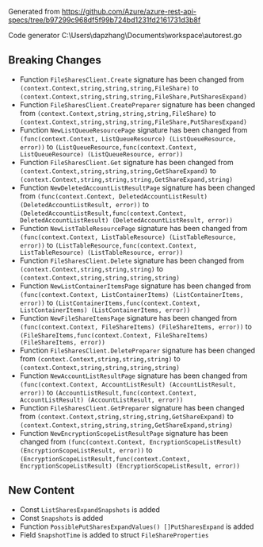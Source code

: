 
Generated from https://github.com/Azure/azure-rest-api-specs/tree/b97299c968df5f99b724bd1231fd2161731d3b8f

Code generator C:\Users\dapzhang\Documents\workspace\autorest.go

## Breaking Changes

- Function `FileSharesClient.Create` signature has been changed from `(context.Context,string,string,string,FileShare)` to `(context.Context,string,string,string,FileShare,PutSharesExpand)`
- Function `FileSharesClient.CreatePreparer` signature has been changed from `(context.Context,string,string,string,FileShare)` to `(context.Context,string,string,string,FileShare,PutSharesExpand)`
- Function `NewListQueueResourcePage` signature has been changed from `(func(context.Context, ListQueueResource) (ListQueueResource, error))` to `(ListQueueResource,func(context.Context, ListQueueResource) (ListQueueResource, error))`
- Function `FileSharesClient.Get` signature has been changed from `(context.Context,string,string,string,GetShareExpand)` to `(context.Context,string,string,string,GetShareExpand,string)`
- Function `NewDeletedAccountListResultPage` signature has been changed from `(func(context.Context, DeletedAccountListResult) (DeletedAccountListResult, error))` to `(DeletedAccountListResult,func(context.Context, DeletedAccountListResult) (DeletedAccountListResult, error))`
- Function `NewListTableResourcePage` signature has been changed from `(func(context.Context, ListTableResource) (ListTableResource, error))` to `(ListTableResource,func(context.Context, ListTableResource) (ListTableResource, error))`
- Function `FileSharesClient.Delete` signature has been changed from `(context.Context,string,string,string)` to `(context.Context,string,string,string,string)`
- Function `NewListContainerItemsPage` signature has been changed from `(func(context.Context, ListContainerItems) (ListContainerItems, error))` to `(ListContainerItems,func(context.Context, ListContainerItems) (ListContainerItems, error))`
- Function `NewFileShareItemsPage` signature has been changed from `(func(context.Context, FileShareItems) (FileShareItems, error))` to `(FileShareItems,func(context.Context, FileShareItems) (FileShareItems, error))`
- Function `FileSharesClient.DeletePreparer` signature has been changed from `(context.Context,string,string,string)` to `(context.Context,string,string,string,string)`
- Function `NewAccountListResultPage` signature has been changed from `(func(context.Context, AccountListResult) (AccountListResult, error))` to `(AccountListResult,func(context.Context, AccountListResult) (AccountListResult, error))`
- Function `FileSharesClient.GetPreparer` signature has been changed from `(context.Context,string,string,string,GetShareExpand)` to `(context.Context,string,string,string,GetShareExpand,string)`
- Function `NewEncryptionScopeListResultPage` signature has been changed from `(func(context.Context, EncryptionScopeListResult) (EncryptionScopeListResult, error))` to `(EncryptionScopeListResult,func(context.Context, EncryptionScopeListResult) (EncryptionScopeListResult, error))`

## New Content

- Const `ListSharesExpandSnapshots` is added
- Const `Snapshots` is added
- Function `PossiblePutSharesExpandValues() []PutSharesExpand` is added
- Field `SnapshotTime` is added to struct `FileShareProperties`

